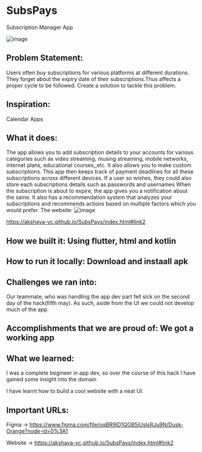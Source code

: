 # SubsPays
Subscription Manager App


![image](https://user-images.githubusercontent.com/72297207/117140538-270c0e80-adcb-11eb-9bdf-aea233146cf0.png)


## Problem Statement: 
Users often buy subscriptions for various platforms at different durations. They forget about the expiry date of their subscriptions.Thus affects a proper cycle to be followed. Create a solution to tackle this problem.

## Inspiration: 
Calendar Apps

## What it does: 
The app allows you to add subscription details to your accounts for various categories such as video streaming, musing streaming, mobile networks, internet plans, educational courses,,etc.
It also allows you to make custom subscriptions. This app then keeps track of payment deadlines for all these subscriptions across different devices. If a user so wishes, they could also store each subscriptions details such as passwords and usernames
When the subscription is about to expire, the app gives you a notification about the same. It also has a recommendation system that analyzes your subscriptions and recommends actions based on multiple factors which you would prefer.
The website:
![image](https://user-images.githubusercontent.com/72297207/117140638-40ad5600-adcb-11eb-83bd-b04dd17b5aec.png)

https://akshaya-vc.github.io/SubsPays/index.html#link2

## How we built it: Using flutter, html and kotlin

## How to run it locally: Download and instaall apk

## Challenges we ran into: 
Our teammate, who was handling the app dev part fell sick on the second day of the hack(fifth may). As such, aside from the UI we could not develop much of the app.

## Accomplishments that we are proud of: We got a working app

## What we learned:

I was a complete begineer in app dev, so over the course of this hack I have gained some insight into the domain

I have learnt how to build a cool website with a neat UI.

## Important URLs:
Figma -> https://www.figma.com/file/oqBR9ID1QGB5iUslsRJu9N/Dusk-Orange?node-id=0%3A1


Website -> https://akshaya-vc.github.io/SubsPays/index.html#link2
